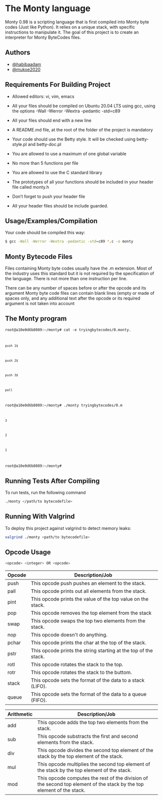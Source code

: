 # The Monty language
Monty 0.98 is a scripting language that is first compiled into Monty byte codes (Just like Python). It relies on a unique stack, with specific instructions to manipulate it. The goal of this project is to create an interpreter for Monty ByteCodes files.


## Authors

- [@habibaadam](https://www.github.com/habibaadam)
- [@mukoe2020](https://www.github.com/mukoe2020)


## Requirements For Building Project

* Allowed editors: vi, vim, emacs

* All your files should be compiled on Ubuntu 20.04 LTS using gcc, using the options -Wall -Werror -Wextra -pedantic -std=c89

* All your files should end with a new line

* A README.md file, at the root of the folder of the project is mandatory

* Your code should use the Betty style. It will be checked using betty-style.pl and betty-doc.pl

* You are allowed to use a maximum of one global variable

* No more than 5 functions per file

* You are allowed to use the C standard library

* The prototypes of all your functions should be included in your header file called monty.h

* Don’t forget to push your header file

* All your header files should be include guarded.

## Usage/Examples/Compilation

Your code should be compiled this way:
```bash
$ gcc -Wall -Werror -Wextra -pedantic -std=c89 *.c -o monty
```
## Monty Bytecode Files

Files containing Monty byte codes usually have the .m extension. Most of the industry uses this standard but it is not required by the specification of the language. There is not more than one instruction per line.

There can be any number of spaces before or after the opcode and its argument
Monty byte code files can contain blank lines (empty or made of spaces only, and any additional text after the opcode or its required argument is not taken into account

## The Monty program

<code>root@a10e0d6b8089:~/monty# cat -e tryingbytecodes/0.monty.

<code>push 1$</code>

<code>push 2$</code>

<code>push 3$</code>

<code>pall</code>

root@a10e0d6b8089:~/monty# ./monty tryingbytecodes/0.m

<code>3</code>

<code>2</code>

<code>1</code>

root@a10e0d6b8089:~/monty# </code>

## Running Tests After Compiling

To run tests, run the following command

```bash
./monty </path/to bytecodefile>
```


## Running With Valgrind

To deploy this project against valgrind to detect memory leaks:

```bash
valgrind ./monty <path/to bytecodefile>
```

## Opcode Usage
```bash
<opcode> <integer> OR <opcode>
```

 Opcode       | Description/Job
------------- | -------------
push          | This opcode push pushes an element to the stack.
pall          | This opcode prints out all elements from the stack.
pint          | This opcode prints the value of the top value on the stack.
pop           | This opcode removes the top element from the stack
swap          | This opcode swaps the top two elements from the stack.
nop           | This opcode doesn't do anything.
pchar         | This opcode prints the char at the top of the stack.
pstr          | This opcode prints the string starting at the top of the stack.
rotl          | This opcode rotates the stack to the top.
rotr          | This opcode rotates the stack to the buttom.
stack         | This opcode sets the format of the data to a stack (LIFO).
queue         | This opcode sets the format of the data to a queue (FIFO).


Arithmetic    | Description/Job
------------  | --------------
add           | This opcode adds the top two elements from the stack.
sub           | This opcode substracts the first and second elements from the stack.
div           | This opcode divides the second top element of the stack by the top element of the stack.
mul           | This opcode multiplies the second top element of the stack by the top element of the stack.
mod           | This opcode computes the rest of the division of the second top element of the stack by the top element of the stack.



